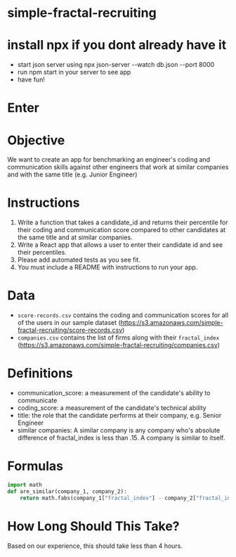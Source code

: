 # simple-fractal-recruiting

# install npx if you dont already have it
- start json server using npx json-server --watch db.json --port 8000
- run npm start in your server to see app
- have fun!

# Enter 
# Objective
We want to create an app for benchmarking an engineer's coding and communication skills against other engineers that work at similar companies and with the same title (e.g. Junior Engineer)

# Instructions
1. Write a function that takes a candidate_id and returns their percentile for their coding and communication score compared to other candidates at the same title and at similar companies.
2. Write a React app that allows a user to enter their candidate id and see their percentiles.
3. Please add automated tests as you see fit.
4. You must include a README with instructions to run your app.

# Data
- `score-records.csv` contains the coding and communication scores for all of the users in our sample dataset (https://s3.amazonaws.com/simple-fractal-recruiting/score-records.csv)
- `companies.csv` contains the list of firms along with their `fractal_index` (https://s3.amazonaws.com/simple-fractal-recruiting/companies.csv)

# Definitions
- communication_score: a measurement of the candidate's ability to communicate
- coding_score: a measurement of the candidate's technical ability
- title: the role that the candidate performs at their company, e.g. Senior Engineer
- similar companies: A similar company is any company who's absolute difference of fractal_index is less than .15. A company is similar to itself.

# Formulas
```python
import math
def are_similar(company_1, company_2):
    return math.fabs(company_1["fractal_index"] - company_2["fractal_index"]) < 0.15
```

# How Long Should This Take?
Based on our experience, this should take less than 4 hours.